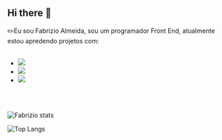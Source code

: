 ## Hi there 👋
:pencil2:Eu sou Fabrizio Almeida, sou um programador Front End, atualmente estou apredendo projetos com:
<br>
<br>
- <img src="https://img.shields.io/badge/HTML5-E34F26?style=for-the-badge&logo=html5&logoColor=white"/>
- <img src="https://img.shields.io/badge/CSS-239120?&style=for-the-badge&logo=css3&logoColor=white"/>
- <img src="https://img.shields.io/badge/JavaScript-F7DF1E?style=for-the-badge&logo=javascript&logoColor=black"/>
<br>
<br>

![Fabrizio stats](https://github-readme-stats.vercel.app/api?username=fabrizio-almeida&show_icons=true&theme=transparent)


![Top Langs](https://github-readme-stats.vercel.app/api/top-langs/?username=fabrizio-almeida&hide_progress=true)



